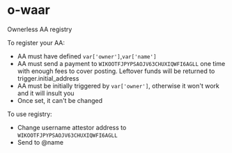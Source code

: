 # o-waar
Ownerless AA registry

To register your AA:
- AA must have defined `var['owner']`,`var['name']`
- AA must send a payment to `WIKOOTFJPYPSAOJV63CHUXIQWFI6AGLL` one time with enough fees to cover posting. Leftover funds will be returned to trigger.initial_address
- AA must be initially triggered by `var['owner']`, otherwise it won't work and it will insult you
- Once set, it can't be changed

To use registry:
- Change username attestor address to `WIKOOTFJPYPSAOJV63CHUXIQWFI6AGLL`
- Send to @name

